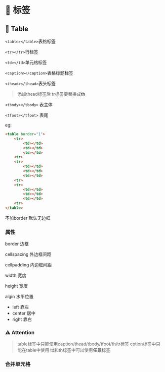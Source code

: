 # 🍂 标签

## 📑 Table

`<table></table>`表格标签

`<tr></tr>`行标签

`<td></td>`单元格标签

`<caption></caption>`表格标题标签

`<thead></thead>`表头标签
> 添加thead标签后 tr标签要替换成**th**

`<tbody></tbody>` 表主体

`<tfoot></tfoot>` 表尾

eg:

```html
<table border="1">
    <tr>
        <td></td>
        <td></td>
        <td></td>
    <tr>
    <tr>
        <td></td>
        <td></td>
        <td></td>
    <tr>
    <tr>
        <td></td>
        <td></td>
        <td></td>
    <tr>
</table>
```

不加border 默认无边框

### 属性

border 边框

cellspacing 外边框间距

cellpadding 内边框间距

width 宽度

height 宽度

algin 水平位置

- left 靠左
- center 居中
- right 靠右

### ⚠️ Attention

> table标签中只能使用caption/thead/tbody/tfoot/th/tr标签
> cption标签中只能在table中使用
> td和th标签中可以使用**任意**标签

### 合并单元格
